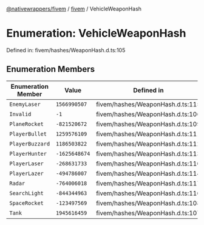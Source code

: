 [@nativewrappers/fivem](../../README.md) / [fivem](../README.md) / VehicleWeaponHash

# Enumeration: VehicleWeaponHash

Defined in: fivem/hashes/WeaponHash.d.ts:105

## Enumeration Members

| Enumeration Member | Value | Defined in |
| ------ | ------ | ------ |
| <a id="enemylaser"></a> `EnemyLaser` | `1566990507` | fivem/hashes/WeaponHash.d.ts:115 |
| <a id="invalid"></a> `Invalid` | `-1` | fivem/hashes/WeaponHash.d.ts:106 |
| <a id="planerocket"></a> `PlaneRocket` | `-821520672` | fivem/hashes/WeaponHash.d.ts:109 |
| <a id="playerbullet"></a> `PlayerBullet` | `1259576109` | fivem/hashes/WeaponHash.d.ts:111 |
| <a id="playerbuzzard"></a> `PlayerBuzzard` | `1186503822` | fivem/hashes/WeaponHash.d.ts:112 |
| <a id="playerhunter"></a> `PlayerHunter` | `-1625648674` | fivem/hashes/WeaponHash.d.ts:113 |
| <a id="playerlaser"></a> `PlayerLaser` | `-268631733` | fivem/hashes/WeaponHash.d.ts:110 |
| <a id="playerlazer"></a> `PlayerLazer` | `-494786007` | fivem/hashes/WeaponHash.d.ts:114 |
| <a id="radar"></a> `Radar` | `-764006018` | fivem/hashes/WeaponHash.d.ts:117 |
| <a id="searchlight"></a> `SearchLight` | `-844344963` | fivem/hashes/WeaponHash.d.ts:116 |
| <a id="spacerocket"></a> `SpaceRocket` | `-123497569` | fivem/hashes/WeaponHash.d.ts:108 |
| <a id="tank"></a> `Tank` | `1945616459` | fivem/hashes/WeaponHash.d.ts:107 |
